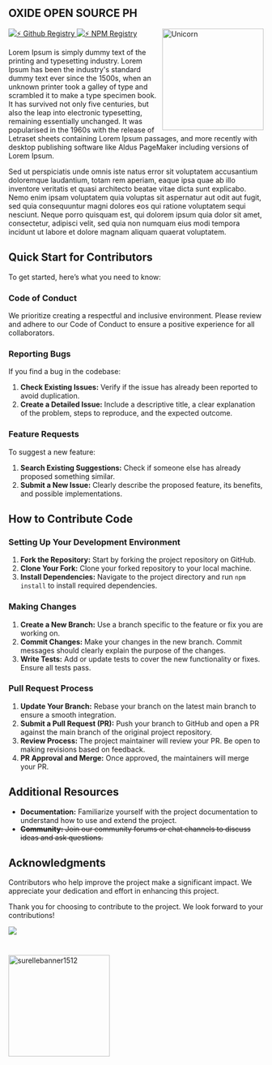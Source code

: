 <h2>OXIDE OPEN SOURCE PH</h2>

<a href="https://github.com/surelle-ha/Blitz-Boilerplate/actions/workflows/gh-registry.yml">
  <img src="https://github.com/surelle-ha/Blitz-Boilerplate/actions/workflows/gh-registry.yml/badge.svg" alt="⚡ Github Registry">
</a>

<a href="https://github.com/surelle-ha/Blitz-Boilerplate/actions/workflows/npm-registry.yml">
  <img src="https://github.com/surelle-ha/Blitz-Boilerplate/actions/workflows/npm-registry.yml/badge.svg" alt="⚡ NPM Registry">
</a>


<img align="right" width=200px alt="Unicorn" src="https://avatars.githubusercontent.com/u/186928542?s=200&v=4"/>

Lorem Ipsum is simply dummy text of the printing and typesetting industry. Lorem Ipsum has been the industry's standard dummy text ever since the 1500s, when an unknown printer took a galley of type and scrambled it to make a type specimen book. It has survived not only five centuries, but also the leap into electronic typesetting, remaining essentially unchanged. It was popularised in the 1960s with the release of Letraset sheets containing Lorem Ipsum passages, and more recently with desktop publishing software like Aldus PageMaker including versions of Lorem Ipsum.

Sed ut perspiciatis unde omnis iste natus error sit voluptatem accusantium doloremque laudantium, totam rem aperiam, eaque ipsa quae ab illo inventore veritatis et quasi architecto beatae vitae dicta sunt explicabo. Nemo enim ipsam voluptatem quia voluptas sit aspernatur aut odit aut fugit, sed quia consequuntur magni dolores eos qui ratione voluptatem sequi nesciunt. Neque porro quisquam est, qui dolorem ipsum quia dolor sit amet, consectetur, adipisci velit, sed quia non numquam eius modi tempora incidunt ut labore et dolore magnam aliquam quaerat voluptatem. 

## Quick Start for Contributors

To get started, here’s what you need to know:

### Code of Conduct

We prioritize creating a respectful and inclusive environment. Please review and adhere to our Code of Conduct to ensure a positive experience for all collaborators.

### Reporting Bugs

If you find a bug in the codebase:

1. **Check Existing Issues:** Verify if the issue has already been reported to avoid duplication.
2. **Create a Detailed Issue:** Include a descriptive title, a clear explanation of the problem, steps to reproduce, and the expected outcome.

### Feature Requests

To suggest a new feature:

1. **Search Existing Suggestions:** Check if someone else has already proposed something similar.
2. **Submit a New Issue:** Clearly describe the proposed feature, its benefits, and possible implementations.

## How to Contribute Code

### Setting Up Your Development Environment

1. **Fork the Repository:** Start by forking the project repository on GitHub.
2. **Clone Your Fork:** Clone your forked repository to your local machine.
3. **Install Dependencies:** Navigate to the project directory and run `npm install` to install required dependencies.

### Making Changes

1. **Create a New Branch:** Use a branch specific to the feature or fix you are working on.
2. **Commit Changes:** Make your changes in the new branch. Commit messages should clearly explain the purpose of the changes.
3. **Write Tests:** Add or update tests to cover the new functionality or fixes. Ensure all tests pass.

### Pull Request Process

1. **Update Your Branch:** Rebase your branch on the latest main branch to ensure a smooth integration.
2. **Submit a Pull Request (PR):** Push your branch to GitHub and open a PR against the main branch of the original project repository.
3. **Review Process:** The project maintainer will review your PR. Be open to making revisions based on feedback.
4. **PR Approval and Merge:** Once approved, the maintainers will merge your PR.

## Additional Resources

-   **Documentation:** Familiarize yourself with the project documentation to understand how to use and extend the project.
-   ~~**Community:** Join our community forums or chat channels to discuss ideas and ask questions.~~

## Acknowledgments

Contributors who help improve the project make a significant impact. We appreciate your dedication and effort in enhancing this project.

Thank you for choosing to contribute to the project. We look forward to your contributions!

<a href="https://github.com/surelle-ha/CLI-Tool-Boilerplate/graphs/contributors">
<img src="https://contrib.rocks/image?repo=surelle-ha/CLI-Tool-Boilerplate" />
</a>

#

<img width="200px" src="https://i.ibb.co/F72MdpH/surellebanner1512.png" alt="surellebanner1512" border="0"/>
